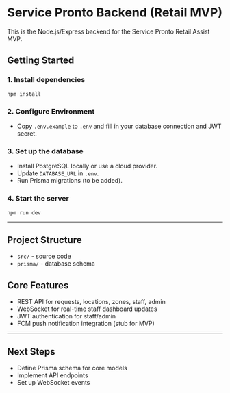 # Service Pronto Backend (Retail MVP)

This is the Node.js/Express backend for the Service Pronto Retail Assist MVP.

## Getting Started

### 1. Install dependencies
```
npm install
```

### 2. Configure Environment
- Copy `.env.example` to `.env` and fill in your database connection and JWT secret.

### 3. Set up the database
- Install PostgreSQL locally or use a cloud provider.
- Update `DATABASE_URL` in `.env`.
- Run Prisma migrations (to be added).

### 4. Start the server
```
npm run dev
```

---

## Project Structure
- `src/` - source code
- `prisma/` - database schema

## Core Features
- REST API for requests, locations, zones, staff, admin
- WebSocket for real-time staff dashboard updates
- JWT authentication for staff/admin
- FCM push notification integration (stub for MVP)

---

## Next Steps
- Define Prisma schema for core models
- Implement API endpoints
- Set up WebSocket events
